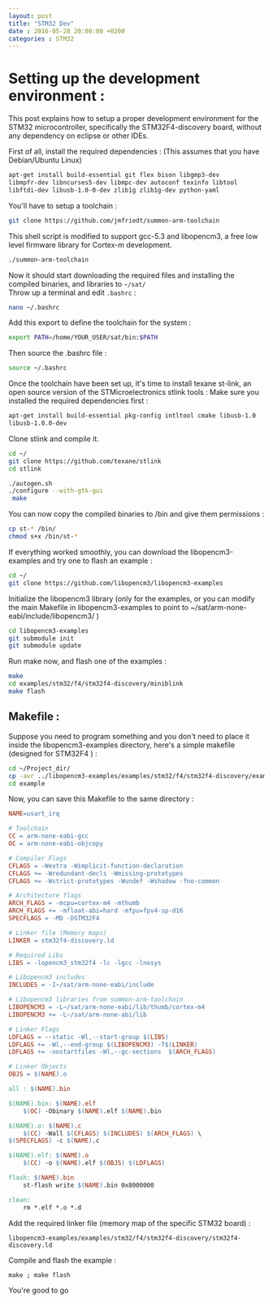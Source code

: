 ```yaml
---
layout: post
title: "STM32 Dev"
date : 2016-05-28 20:00:00 +0200
categories : STM32
---
```


# Setting up the development environment :

This post explains how to setup a proper development environment for the STM32 microcontroller,
specifically the STM32F4-discovery board, without any dependency on eclipse or other IDEs.

First of all, install the required dependencies :
(This assumes that you have Debian/Ubuntu Linux)

```bash
apt-get install build-essential git flex bison libgmp3-dev
libmpfr-dev libncurses5-dev libmpc-dev autoconf texinfo libtool 
libftdi-dev libusb-1.0-0-dev zlib1g zlib1g-dev python-yaml
```

You'll have to setup a toolchain :

```bash
git clone https://github.com/jmfriedt/summon-arm-toolchain
```

This shell script is modified to support gcc-5.3 and libopencm3, a free low
level firmware library for Cortex-m development.
```bash
./summon-arm-toolchain
```
Now it should start downloading the required files and installing the compiled binaries, and
libraries to ```~/sat/```   
Throw up a terminal and edit ```.bashrc``` :
```bash
nano ~/.bashrc
```
Add this export to define the toolchain for the system :
```bash
export PATH=/home/YOUR_USER/sat/bin:$PATH
```
Then source the .bashrc file :
```bash
source ~/.bashrc
```
Once the toolchain have been set up, it's time to install texane st-link, an open source version of the STMicroelectronics stlink tools :
Make sure you installed the required dependencies first :
```bash
apt-get install build-essential pkg-config intltool cmake libusb-1.0 
libusb-1.0.0-dev
```
Clone stlink and compile it.
```bash
cd ~/
git clone https://github.com/texane/stlink
cd stlink
```
```bash
./autogen.sh 
./configure --with-gtk-gui
 make
```
You can now copy the compiled binaries to /bin and give them permissions :
```bash
cp st-* /bin/
chmod s+x /bin/st-*
```
If everything worked smoothly, you can download the libopencm3-examples and try one to flash an example :
```bash
cd ~/
git clone https://github.com/libopencm3/libopencm3-examples
```
Initialize the libopencm3 library (only for the examples, or you can modify the main Makefile in libopencm3-examples to point to ~/sat/arm-none-eabi/include/libopencm3/ )
```bash
cd libopencm3-examples
git submodule init
git submodule update
```
Run make now, and flash one of the examples :
```bash
make 
cd examples/stm32/f4/stm32f4-discovery/miniblink
make flash
```
## Makefile :

Suppose you need to program something and you don't need to place it inside the libopencm3-examples directory,
here's a simple makefile (designed for STM32F4 ) :
```bash
cd ~/Project_dir/ 
cp -avr ../libopencm3-examples/examples/stm32/f4/stm32f4-discovery/example .
cd example
```
Now, you can save this Makefile to the same directory :

```makefile
NAME=usart_irq

# Toolchain 
CC = arm-none-eabi-gcc
OC = arm-none-eabi-objcopy

# Compiler Flags 
CFLAGS = -Wextra -Wimplicit-function-declaration
CFLAGS += -Wredundant-decls -Wmissing-prototypes
CFLAGS += -Wstrict-prototypes -Wundef -Wshadow -fno-common

# Architecture flags
ARCH_FLAGS = -mcpu=cortex-m4 -mthumb 
ARCH_FLAGS += -mfloat-abi=hard -mfpu=fpv4-sp-d16
SPECFLAGS = -MD -DSTM32F4

# Linker file (Memory maps)
LINKER = stm32f4-discovery.ld

# Required Libs
LIBS = -lopencm3_stm32f4 -lc -lgcc -lnosys

# Libopencm3 includes 
INCLUDES = -I~/sat/arm-none-eabi/include

# Libopencm3 libraries from summon-arm-toolchain 
LIBOPENCM3 = -L~/sat/arm-none-eabi/lib/thumb/cortex-m4 
LIBOPENCM3 += -L~/sat/arm-none-abi/lib

# Linker Flags
LDFLAGS = --static -Wl,--start-group $(LIBS)
LDFLAGS += -Wl,--end-group $(LIBOPENCM3) -T$(LINKER) 
LDFLAGS += -nostartfiles -Wl,--gc-sections  $(ARCH_FLAGS)

# Linker Objects 
OBJS = $(NAME).o

all : $(NAME).bin

$(NAME).bin: $(NAME).elf
    $(OC) -Obinary $(NAME).elf $(NAME).bin

$(NAME).o: $(NAME).c
    $(CC) -Wall $(CFLAGS) $(INCLUDES) $(ARCH_FLAGS) \
$(SPECFLAGS) -c $(NAME).c

$(NAME).elf: $(NAME).o
    $(CC) -o $(NAME).elf $(OBJS) $(LDFLAGS)

flash: $(NAME).bin
    st-flash write $(NAME).bin 0x8000000

clean:
    rm *.elf *.o *.d
```
Add the required linker file (memory map of the specific STM32 board) :
```
libopencm3-examples/examples/stm32/f4/stm32f4-discovery/stm32f4-discovery.ld
```
Compile and flash the example :
```
make ; make flash
```
You're good to go